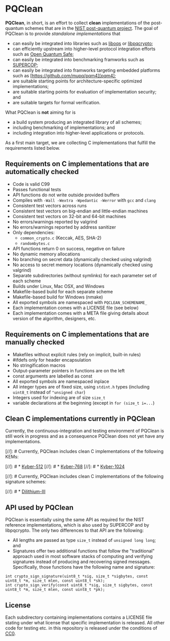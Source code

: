 # PQClean

**PQClean**, in short, is an effort to collect **clean** implementations of the post-quantum
schemes that are in the 
[NIST post-quantum project](https://csrc.nist.gov/projects/post-quantum-cryptography).
The goal of PQClean is to provide *standalone implementations* that 
* can easily be integrated into libraries such as [liboqs](https://openquantumsafe.org/#liboqs) or [libpqcrypto](https://libpqcrypto.org/);
* can efficiently upstream into higher-level protocol integration efforts such as [Open Quantum Safe](https://openquantumsafe.org/#integrations);
* can easily be integrated into benchmarking framworks such as [SUPERCOP](https://bench.cr.yp.to/supercop.shtml);
* can easily be integrated into framworks targeting embedded platforms such as [https://github.com/mupq/pqm4][pqm4];
* are suitable starting points for architecture-specific optimized implementations;
* are suitable starting points for evaluation of implementation security; and
* are suitable targets for formal verification.

What PQClean is **not** aiming for is
* a build system producing an integrated library of all schemes;
* including benchmarking of implementations; and
* including integration into higher-level applications or protocols.

As a first main target, we are collecting C implementations that fulfill the requirements
listed below. 

## Requirements on C implementations that are automatically checked

* Code is valid C99
* Passes functional tests
* API functions do not write outside provided buffers
* Compiles with `-Wall -Wextra -Wpedantic -Werror` with `gcc` and `clang`
* Consistent test vectors across runs
* Consistent test vectors on big-endian and little-endian machines
* Consistent test vectors on 32-bit and 64-bit machines
* No errors/warnings reported by valgrind
* No errors/warnings reported by address sanitizer
* Only dependencies:
  * `common_crypto.c` (Keccak, AES, SHA-2)
  * `randombytes.c`
* API functions return 0 on success, negative on failure
* No dynamic memory allocations
* No branching on secret data (dynamically checked using valgrind)
* No access to secret memory locations (dynamically checked using valgrind)
* Separate subdirectories (without symlinks) for each parameter set of each scheme
* Builds under Linux, Mac OSX, and Windows
* Makefile-based build for each separate scheme
* Makefile-based build for Windows (nmake)
* All exported symbols are namespaced with `PQCLEAN_SCHEMENAME_`
* Each implementation comes with a LICENSE file (see below)
* Each implementation comes with a META file giving details about version of the algorithm, designers, etc.


## Requirements on C implementations that are manually checked

* Makefiles without explicit rules (rely on implicit, built-in rules)
* #ifdefs only for header encapsulation
* No stringification macros
* Output-parameter pointers in functions are on the left
* const arguments are labelled as const
* All exported symbols are namespaced inplace
* All integer types are of fixed size, using `stdint.h` types (including `uint8_t` instead of `"unsigned char`)
* Integers used for indexing are of size `size_t`
* variable declarations at the beginning (except in `for (size_t i=...`)


## Clean C implementations currently in PQClean

Currently, the continuous-integration and testing environment of PQClean is still work in progress 
and as a consequence PQClean does not yet have any implementations.

[//]: # Currently, PQClean includes clean C implementations of the following KEMs:

[//]: # * [Kyber-512](https://pq-crystals.org/kyber/)
[//]: # * [Kyber-768](https://pq-crystals.org/kyber/)
[//]: # * [Kyber-1024](https://pq-crystals.org/kyber/)

[//]: # Currently, PQClean includes clean C implementations of the following signature schemes:

[//]: # * [Dilithium-III](https://pq-crystals.org/dilithium/)

## API used by PQClean

PQClean is essentially using the same API as required for the NIST reference implementations, 
which is also used by SUPERCOP and by libpqcrypto. The only two differences to that API are
the following:
* All lengths are passed as type `size_t` instead of `unsigned long long`; and
* Signatures offer two additional functions that follow the "traditional" approach used
in most software stacks of computing and verifying signatures instead of producing and
recovering signed messages. Specifically, those functions have the following name and signature:

```
int crypto_sign_signature(uint8_t *sig, size_t *sigbytes, const uint8_t *m, size_t mlen, const uint8_t *sk);
int crypto_sign_verify(const uint8_t *sig, size_t sigbytes, const uint8_t *m, size_t mlen, const uint8_t *pk);
```

## License

Each subdirectory containing implementations contains a LICENSE file stating under what license
that specific implementation is released. All other code for testing etc. in this repository
is released under the conditions of [CC0](http://creativecommons.org/publicdomain/zero/1.0/).

